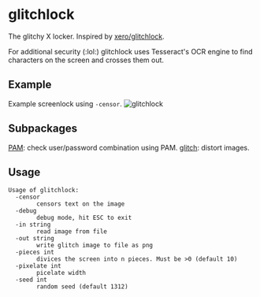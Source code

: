 # glitchlock
The glitchy X locker. Inspired by [xero/glitchlock](https://github.com/xero/glitchlock).

For additional security (:lol:) glitchlock uses Tesseract's OCR engine to find characters on the screen and crosses them out.

## Example

Example screenlock using `-censor`.
![glitchlock](https://i.imgur.com/J3wi4Um.png)

## Subpackages

[PAM](https://github.com/moolen/golock/blob/master/pam): check user/password combination using PAM.
[glitch](https://github.com/moolen/golock/blob/master/glitch): distort images.

## Usage

```
Usage of glitchlock:
  -censor
        censors text on the image
  -debug
        debug mode, hit ESC to exit
  -in string
        read image from file
  -out string
        write glitch image to file as png
  -pieces int
        divices the screen into n pieces. Must be >0 (default 10)
  -pixelate int
        picelate width
  -seed int
        random seed (default 1312)
```
